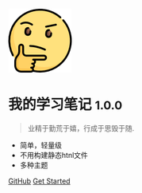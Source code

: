 <!-- _coverpage.md -->

![logo](/982997.png)

# 我的学习笔记 <small>1.0.0</small>

> 业精于勤荒于嬉，行成于思毁于随.

- 简单，轻量级
- 不用构建静态htnl文件
- 多种主题

[GitHub](https://github.com/zhujun-max/docsify_study/)
[Get Started](/README.md)